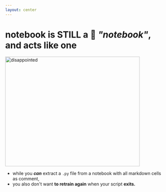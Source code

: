 ```yaml
---
layout: center
---
```


# <logos-jupyter /> notebook is STILL a 📔 _"notebook"_, and acts like one

<img alt="disappointed" src="https://i.imgflip.com/67yrtp.jpg" style="width: 430px; height: 350px; margin: 0px auto;" />

- while you ***can*** extract a <logos-python /> `.py` file from a <logos-jupyter /> 
notebook with all <mdi-markdown /> markdown cells as comment,
- you also don't want **to retrain again** when your <logos-python /> script **exits.**
